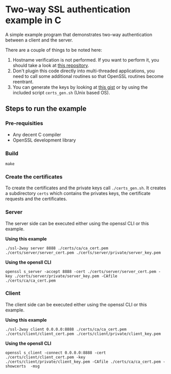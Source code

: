 # Two-way SSL authentication example in C

A simple example program that demonstrates two-way authentication between a client and the server.

There are a couple of things to be noted here:

1. Hostname verification is not performed. If you want to perform it, you should take a look at [this repository](https://github.com/iSECPartners/ssl-conservatory).
2. Don't plugin this code directly into multi-threaded applications, you need to call some additional routines so that OpenSSL routines become reentrant.
3. You can generate the keys by looking at [this gist](https://gist.github.com/zapstar/4b51d7cfa74c7e709fcdaace19233443) or by using the included script `certs_gen.sh` (Unix based OS).

## Steps to run the example

### Pre-requisities
* Any decent C compiler
* OpenSSL development library

### Build
```
make
```

### Create the certificates

To create the certificates and the private keys call `./certs_gen.sh`. It creates a subdirectory `certs` which contains the privates keys, the certificate requests and the certificates.

### Server

The server side can be executed either using the openssl CLI or this example.

**Using this example**
```
./ssl-2way server 8888 ./certs/ca/ca_cert.pem ./certs/server/server_cert.pem ./certs/server/private/server_key.pem
```

**Using the opensll CLI**
```
openssl s_server -accept 8888 -cert ./certs/server/server_cert.pem -key ./certs/server/private/server_key.pem -CAfile ./certs/ca/ca_cert.pem
```

### Client

The client side can be executed either using the openssl CLI or this example.

**Using this example**
```
./ssl-2way client 0.0.0.0:8888 ./certs/ca/ca_cert.pem ./certs/client/client_cert.pem ./certs/client/private/client_key.pem
```

**Using the opensll CLI**
```
openssl s_client -connect 0.0.0.0:8888 -cert ./certs/client/client_cert.pem -key ./certs/client/private/client_key.pem -CAfile ./certs/ca/ca_cert.pem -showcerts  -msg
```
